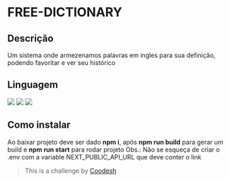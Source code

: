 # FREE-DICTIONARY

## Descrição
Um sistema onde armezenamos palavras em ingles para sua definição, podendo favoritar e ver seu histórico

## Linguagem
<img src=" https://img.shields.io/badge/React-20232A?style=for-the-badge&logo=react&logoColor=61DAFB"/>
<img src="https://img.shields.io/badge/next%20js-000000?style=for-the-badge&logo=nextdotjs&logoColor=white"/>
<img src="https://img.shields.io/badge/axios-671ddf?&style=for-the-badge&logo=axios&logoColor=white"/>

## Como instalar
Ao baixar projeto deve ser dado **npm i**, após **npm run build** para gerar um build e **npm run start** para rodar projeto
Obs.: Não se esqueça de criar o .env com a variable NEXT_PUBLIC_API_URL que deve conter o link


>  This is a challenge by [Coodesh](https://coodesh.com/)

   
    